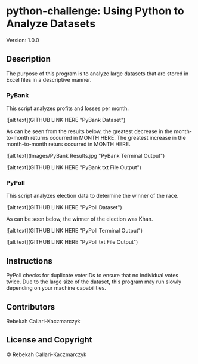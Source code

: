 python-challenge: Using Python to Analyze Datasets
======================================================
Version: 1.0.0

Description
---------------
The purpose of this program is to analyze large datasets that are stored in Excel files in a descriptive manner.

### PyBank
This script analyzes profits and losses per month.

![alt text](GITHUB LINK HERE "PyBank Dataset")

As can be seen from the results below, the greatest decrease in the month-to-month returns occurred in MONTH HERE.  The greatest increase in the month-to-month returs occurred in MONTH HERE.

![alt text](Images/PyBank Results.jpg "PyBank Terminal Output")

![alt text](GITHUB LINK HERE "PyBank txt File Output")

### PyPoll
This script analyzes election data to determine the winner of the race.

![alt text](GITHUB LINK HERE "PyPoll Dataset")

As can be seen below, the winner of the election was Khan.

![alt text](GITHUB LINK HERE "PyPoll Terminal Output")

![alt text](GITHUB LINK HERE "PyPoll txt File Output")

Instructions
----------------
PyPoll checks for duplicate voterIDs to ensure that no individual votes twice. Due to the large size of the dataset, this program may run slowly depending on your machine capabilities. 

Contributors
----------------
Rebekah Callari-Kaczmarczyk

License and Copyright
--------------------------
&copy; Rebekah Callari-Kaczmarczyk